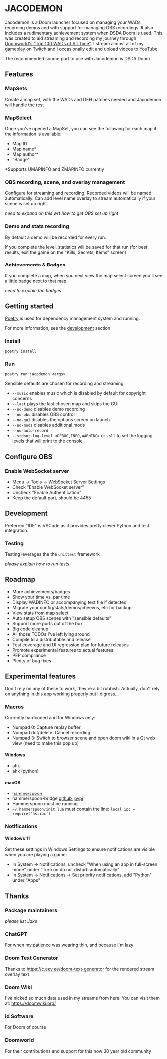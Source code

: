 # JACODEMON

Jacodemon is a Doom launcher focused on managing your WADs, recording demos and with support for managing OBS recordings. It also includes a rudimentary achievement system when DSDA Doom is used. This was created to aid streaming and recording my journey through [Doomworld's "Top 100 WADs of All Time"](https://doomwiki.org/wiki/Top_100_WADs_of_All_Time). I stream almost all of my gameplay on [Twitch](https://www.twitch.tv/madstanners) and I occasionally edit and upload videos to [YouTube](https://www.youtube.com/user/madstanners).

The recommended source port to use with Jacodemon is DSDA Doom

## Features

### MapSets

Create a map set, with the WADs and DEH patches needed and Jacodemon will handle the rest

### MapSelect

Once you've opened a MapSet, you can see the following for each map if the information is available:
- Map ID
- Map name*
- Map author*
- "Badge"

*Supports UMAPINFO and ZMAPINFO currently

### OBS recording, scene, and overlay management

Configure for streaming and recording. Recorded videos will be named automatically. Can add level name overlay to stream automatically if your scene is set up right.

_need to expand on this wrt how to get OBS set up right_

### Demo and stats recording

By default a demo will be recorded for every run. 

If you complete the level, statistics will be saved for that run (for best results, exit the game on the "Kills, Secrets, Items" screen)

### Achievements & Badges

If you complete a map, when you next view the map select screen you'll see a little badge next to that map.

_need to explain the badges_

## Getting started

[Poetry](https://python-poetry.org/) is used for dependency management system and running. 

For more information, see the [development](#development) section

### Install

```
poetry install
```

### Run

```
poetry run jacodemon <args>
```

Sensible defaults are chosen for recording and streaming

- `--music` enables music which is disabled by default for copyright concerns
- `--last` plays the last chosen map and skips the GUI
- `--no-demo` disables demo recording
- `--no-obs` disables OBS control
- `--no-gui` disables the options screen on launch
- `--no-mods` disables additional mods
- `--no-auto-record`
- `--stdout-log-level <DEBUG,INFO,WARNING>` or `-sll` to set the logging levels that will print to the console

## Configure OBS

### Enable WebSocket server

- Menu -> Tools -> WebSocket Server Settings
- Check "Enable WebSocket server"
- Uncheck "Enable Authentication"
- Keep the default port, should be 4455

## Development

Preferred "IDE" is VSCode as it provides pretty clever Python and test integration.

### Testing

Testing leverages the the `unittest` framework

_please explain how to run tests_

## Roadmap

- More achievements/badges
- Show your time vs. par time
- Display WADINFO or accompanying text file if detected
- Migrate your config/stats/demos/cheevos, etc for backup
- View stats from map select
- Auto setup OBS scenes with "sensible defaults"
- Support more ports out of the box
- Big code cleanup
- All those TODOs I've left lying around
- Compile to a distributable and release
- Test coverage and UI regression plan for future releases
- Promote experimental features to actual features
- PEP compliance
- Plenty of bug fixes

## Experimental features

Don't rely on any of these to work, they're a bit rubbish. Actually, don't rely on anything in this app working properly but I digress...

### Macros

Currently hardcoded and for Windows only:
- Numpad 0: Capture replay buffer
- Numpad dot/delete: Cancel recording
- Numpad 3: Switch to browser scene and open doom wiki in a Qt web view (need to make this pop up)

#### Windows
- ahk
- ahk (python)

#### macOS
- [hammerspoon](http://www.hammerspoon.org/go/)
- hammerspoon-bridge [github](https://github.com/AaronC81/hammerspoon_bridge), [pypi](https://pypi.org/project/hammerspoon-bridge/)
- Hammerspoon must be running
- `~/.hammerspoon/init.lua` must contain the line: `local ipc = require('hs.ipc')`

### Notifications

#### Windows 11
Set these settings in Windows Settings to ensure notifications are visible when you are playing a game:
- In System -> Notifications, uncheck "When using an app in full-screen mode" under "Turn on do not disturb automatically"
- In System -> Notifications -> Set priority notifications, add "Python" under "Apps"

## Thanks

### Package maintainers
_please list Jake_

### ChatGPT
For when my patience was wearing thin, and because I'm lazy

### Doom Text Generator
Thanks to https://c.eev.ee/doom-text-generator for the rendered stream overlay text

### Doom Wiki
I've nicked so much data used in my streams from here. You can visit them at: https://doomwiki.org/

### id Software
For Doom of course

### Doomworld
For their contributions and support for this now 30 year old community